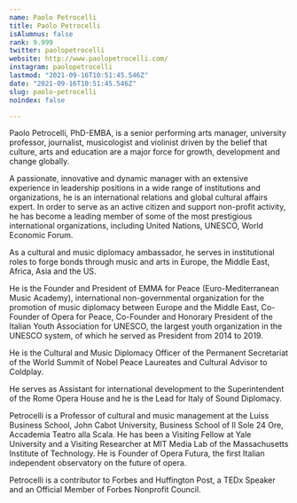 ```yaml
---
name: Paolo Petrocelli
title: Paolo Petrocelli
isAlumnus: false
rank: 9.999
twitter: paolopetrocelli
website: http://www.paolopetrocelli.com/
instagram: paolopetrocelli
lastmod: "2021-09-16T10:51:45.546Z"
date: "2021-09-16T10:51:45.546Z"
slug: paolo-petrocelli
noindex: false

---
```

Paolo Petrocelli, PhD-EMBA, is a senior performing arts manager, university professor, journalist, musicologist and violinist driven by the belief that culture, arts and education are a major force for growth, development and change globally.

A passionate, innovative and dynamic manager with an extensive experience in leadership positions in a wide range of institutions and organizations, he is an international relations and global cultural affairs expert.
In order to serve as an active citizen and support non-profit activity, he has become a leading member of some of the most prestigious international organizations, including United Nations, UNESCO, World Economic Forum.
 
As a cultural and music diplomacy ambassador, he serves in institutional roles to forge bonds through music and arts in Europe, the Middle East, Africa, Asia and the US.

He is the Founder and President of EMMA for Peace (Euro-Mediterranean Music Academy), international non-governmental organization for the promotion of music diplomacy between Europe and the Middle East, Co-Founder of Opera for Peace, 
Co-Founder and Honorary President of the Italian Youth Association for UNESCO, the largest youth organization in the UNESCO system, of which he served as President from 2014 to 2019.

He is the Cultural and Music Diplomacy Officer of the Permanent Secretariat of the World Summit of Nobel Peace Laureates and Cultural Advisor to Coldplay. 

He serves as Assistant for international development to the Superintendent of the Rome Opera House and he is the Lead for Italy of Sound Diplomacy. 

Petrocelli is a Professor of cultural and music management at the Luiss Business School, John Cabot University,  Business School of Il Sole 24 Ore, Accademia Teatro alla Scala. 
He has been a Visiting Fellow at Yale University and a Visiting Researcher at MIT Media Lab of the Massachusetts Institute of Technology.
He is Founder of Opera Futura, the first Italian independent observatory on the future of opera.

Petrocelli is a contributor to Forbes and Huffington Post, a TEDx Speaker and an Official Member of Forbes Nonprofit Council.